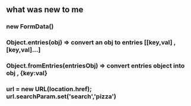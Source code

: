 ## what was new to me

### new FormData()

### Object.entries(obj) => convert an obj to entries [[key,val] ,[key,val]...]

### Object.fromEntries(entriesObj) => convert entries object into obj , {key:val}

### url =  new URL(location.href); url.searchParam.set('search','pizza')
